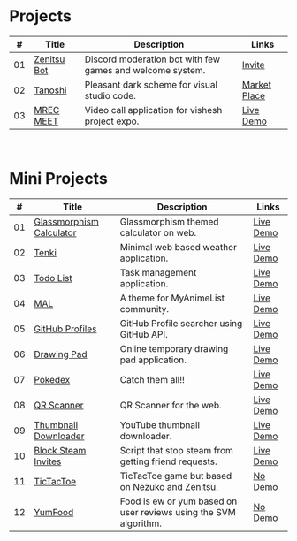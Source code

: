 # Projects

|  #   | Title                                              | Description                                               | Links                                                        |
| :--: | ----------------------------------------------------- | --------------------------------------------------------- | ------------------------------------------------------------ |
|  01  | [Zenitsu Bot](https://github.com/Calatop/Zenitsu-bot) | Discord moderation bot with few games and welcome system. | [Invite](https://discord.com/oauth2/authorize?client_id=766218598913146901&permissions=8&scope=bot) |
|  02  | [Tanoshi ](https://github.com/Calatop/Tanoshi)        | Pleasant dark scheme for visual studio code.              | [Market Place](https://marketplace.visualstudio.com/items?itemName=RohanSanjeev.tanoshi) |
|  03  | [MREC MEET ](https://github.com/Calatop/MREC-MEET)    | Video call application for vishesh project expo.          | [Live Demo](https://ckvyqugj7184663idk0i811d0su-8rbb2fvau-calatop.vercel.app/authenticate) |

<br>

# Mini Projects

|  #   | Title                                              | Description                               | Links                                                        |
| :--: | ------------------------------------------------------------ | ----------------------------------------- | ------------------------------------------------------------ |
|  01  | [Glassmorphism Calculator](https://github.com/Calatop/Glassmorphism-Calculator) | Glassmorphism themed calculator on web.   | [Live Demo](https://calatop.github.io/Glassmorphism-Calculator/) |
|  02  | [Tenki](https://github.com/zenandnez/Tenki)    | Minimal web based weather application.    | [Live Demo](https://zenandnez.github.io/Tenki/)              |
|  03  | [Todo List](https://github.com/Calatop/Todo)                 | Task management application.              | [Live Demo](https://calatop.github.io/Todo/)                 |
|  04  | [MAL](https://github.com/Calatop/My-Anime-List-Custom-Theme) | A theme for MyAnimeList community.        | [Live Demo](https://myanimelist.net/animelist/Calatop)       |
|  05  | [GitHub Profiles](https://github.com/Calatop/GitHub-Profiles) | GitHub Profile searcher using GitHub API. | [Live Demo](https://calatop.github.io/GitHub-Profiles/)      |
|  06  | [Drawing Pad](https://github.com/Calatop/Drawing-pad)        | Online temporary drawing pad application.  | [Live Demo](https://calatop.github.io/Drawing-pad/)          |
|  07  | [Pokedex](https://github.com/Calatop/Pokedex)                | Catch them all!!                          | [Live Demo](https://calatop.github.io/Pokedex/)              |
|  08  | [QR Scanner](https://github.com/Calatop/QR-Scanner)          | QR Scanner for the web.                    | [Live Demo](https://calatop.github.io/QR-Scanner/)           |
|  09  | [Thumbnail Downloader](https://github.com/Calatop/Thumbnail-Downloader) | YouTube thumbnail downloader.              | [Live Demo](https://calatop.github.io/Thumbnail-Downloader/) |
|  10  | [Block Steam Invites](https://github.com/Calatop/Block-Steam-Invites) | Script that stop steam from getting friend requests.       | [Live Demo](https://www.youtube.com/watch?v=KhLYxv3iry0&ab_channel=Calatop) |
|  11  | [TicTacToe](https://github.com/Calatop/tictactoe)            | TicTacToe game but based on Nezuko and Zenitsu.              | [No Demo](https://github.com/Calatop/tictactoe)                                                  |
|  12  | [YumFood](https://github.com/Calatop/YumFood)                | Food is ew or yum based on user reviews using the SVM algorithm. | [No Demo](https://github.com/Calatop/YumFood)                                                  |



